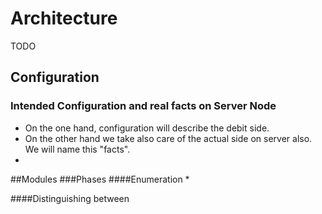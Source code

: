 # Architecture

TODO

## Configuration
### Intended Configuration and real facts on Server Node
  * On the one hand, configuration will describe the debit side. 
  * On the other hand we take also care of the actual side on server also. We will name this "facts".
  * 
  
##Modules
###Phases
####Enumeration
* 

####Distinguishing between